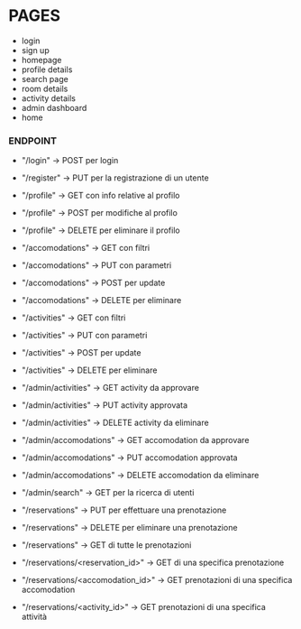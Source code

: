 # PAGES
 - login
 - sign up
 - homepage
 - profile details
 - search page
 - room details
 - activity details
 - admin dashboard
 - home

### ENDPOINT
 - "/login" -> POST per login

 - "/register" -> PUT per la registrazione di un utente

 - "/profile" -> GET con info relative al profilo
 - "/profile" -> POST per modifiche al profilo
 - "/profile" -> DELETE per eliminare il profilo

 - "/accomodations" -> GET con filtri
 - "/accomodations" -> PUT con parametri
 - "/accomodations" -> POST per update
 - "/accomodations" -> DELETE per eliminare

 - "/activities" -> GET con filtri
 - "/activities" -> PUT con parametri
 - "/activities" -> POST per update
 - "/activities" -> DELETE per eliminare

 - "/admin/activities" -> GET activity da approvare
 - "/admin/activities" -> PUT activity approvata
 - "/admin/activities" -> DELETE activity da eliminare

 - "/admin/accomodations" -> GET accomodation da approvare
 - "/admin/accomodations" -> PUT accomodation approvata
 - "/admin/accomodations" -> DELETE accomodation da eliminare

 - "/admin/search" -> GET per la ricerca di utenti

 - "/reservations" -> PUT per effettuare una prenotazione
 - "/reservations" -> DELETE per eliminare una prenotazione
 - "/reservations" -> GET di tutte le prenotazioni
 - "/reservations/<reservation_id>" -> GET di una specifica prenotazione
 - "/reservations/<accomodation_id>" -> GET prenotazioni di una specifica accomodation
 - "/reservations/<activity_id>" -> GET prenotazioni di una specifica attività
